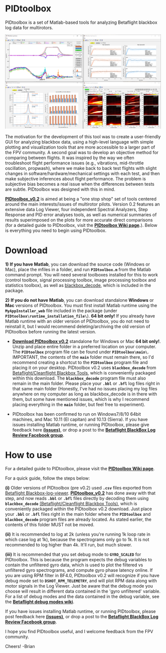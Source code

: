 
# PIDtoolbox

PIDtoolbox is a set of Matlab-based tools for analyzing Betaflight blackbox log data for multirotors.

![](images/PIDtoolbox_v0.2.png)

The motivation for the development of this tool was to create a user-friendly GUI for analyzing blackbox data, using a high-level language with simple plotting and visualization tools that are more accessible to a larger part of the FPV community. A second goal was to develop an objective method for comparing between flights. It was inspired by the way we often troubleshoot flight performance issues (e.g., vibrations, mid-throttle oscillation, propwash), where we make back to back test flights with slight changes in software/hardware/mechanical settings with each test, and then make subjective inferences about flight performance. The problem is subjective bias becomes a real issue when the differences between tests are subtle. PIDtoolbox was designed with this in mind.

**<a href="https://github.com/bw1129/PIDtoolbox/releases/tag/v0.2" target="blank">PIDtoolbox_v0.2</a>** is aimed at being a "one stop shop" set of tools centered around the main interests/issues of multirotor pilots. Version 0.2 features an extensive data Log Viewer, four independent Spectral Analyzers, Step Response and PID error analyses tools, as well as numerical summaries of results superimposed on the plots for more accurate direct comparisons (for a detailed guide to PIDtoolbox, visit the **<a href="https://github.com/bw1129/PIDtoolbox/wiki/PIDtoolbox-user-guide" target="blank">PIDtoolbox Wiki page</a>.**). Below is everything you need to begin using PIDtoolbox.

# Download

**1)** **If you have Matlab**, you can download the source code (Windows or Mac), place the mfiles in a folder, and run **`PIDtoolbox.m`** from the Matlab command prompt. You will need several toolboxes installed for this to work (control toolbox, signal processing toolbox, image processing toolbox and statistics toolbox), as well as <a href="https://github.com/betaflight/blackbox-tools" target="blank">blackbox_decode</a>, which is included in the package.

**2)** **If you do not have Matlab**, you can download standalone **Windows** or **Mac** versions of PIDtoolbox. You must first install Matlab runtime using the **`MyAppInstaller_web`** file included in the package (under **`PIDtoolbox\runtime_installation_file\`**). **64 bit only!** If you already have Matlab runtime with an older version of PIDtoolbox, you do not need to reinstall it, but I would recommend deleting/archiving the old version of PIDtoolbox before running the latest version.

* **<a href="https://github.com/bw1129/PIDtoolbox/releases/tag/v0.2" target="blank">Download PIDtoolbox v0.2</a>** standalone for Windows or Mac **64 bit only!**. Unzip and place entire folder in a preferred location on your computer. The **`PIDtoolbox`** program file can be found under **`PIDtoolbox\main\`**. IMPORTANT, the contents of the **`main`** folder must remain there, so I'd recommend creating a shortcut to the **`PIDtoolbox`** program file and placing it on your desktop. PIDtoolbox v0.2 uses **`blackbox_decode`** from <a href="https://github.com/betaflight/blackbox-tools" target="blank">Betaflight/Cleanflight Blackbox Tools</a>, which is conveniently packaged within this download. The **`blackbox_decode`** program file must also remain in the main folder. Please place your **`.bbl`** or **`.bfl`** log files right in that same main folder (Honestly, I've had no issues placing my log files anywhere on my computer as long as blackbox_decode is in there with them, but some have mentioned issues, which is why I recommend placing everything in the **`main`** folder, but feel free to experiment).

* PIDtoolbox has been confirmed to run on Windows7/8/10 64bit machines, and Mac 10.11 (El capitan) and 10.13 (Sierra). If you have issues installing Matlab runtime, or running PIDtoolbox, please give feedback here **<a href="https://github.com/bw1129/PIDtoolbox/issues" target="blank">(issues)</a>**, or drop a post to the **<a href="https://www.facebook.com/groups/291745494678694/?ref=bookmarks" target="blank">Betaflight BlackBox Log Review Facebook group</a>**.

# How to use

For a detailed guide to PIDtoolbox, please visit the **<a href="https://github.com/bw1129/PIDtoolbox/wiki/PIDtoolbox-user-guide" target="blank">PIDtoolbox Wiki page</a>**.

For a quick guide, follow the steps below:

**(i)** Older versions of PIDtoolbox (pre v0.2) used **`.csv`** files exported from <a href="https://www.github.com/betaflight/blackbox-log-viewer/releases" target="blank">Betaflight Blackbox-log-viewer</a>. **<a href="https://github.com/bw1129/PIDtoolbox/releases/tag/v0.2" target="blank">PIDtoolbox_v0.2</a>** has done away with that step, and now reads **`.bbl`** or **`.bfl`** files directly by decoding them using **`blackbox_decode`** <a href="https://github.com/betaflight/blackbox-tools" target="blank">(Betaflight/Cleanflight Blackbox Tools)</a>, which is conveniently packaged within the PIDtoolbox v0.2 download. Just place your **`.bbl`** or **`.bfl`** files right in the main folder where the **`PIDtoolbox`** and **`blackbox_decode`** program files are already located. As stated earlier, the contents of this folder MUST not be moved.

**(ii)** It is recommended to log at 2k (unless you're running 1k loop rate in which case log at 1k), because the spectrograms only go to 1k. It is not recommended to log higher than 4k. It'll run, but much slower.

**(iii)** It is recommended that you set debug mode to **`GYRO_SCALED`** for PIDtoolbox. This is because the program expects the debug variables to contain the unfiltered gyro data, which is used to plot the filtered vs unfiltered gyro spectrograms, and compute gyro phase latency online. If you are using RPM filter in BF4.0, PIDtoolbox v0.2 will recognize if you have debug mode set to **`DSHOT_RPM_TELEMETRY`**, and will plot RPM data along with motor signals in the Log Viewer. Just be aware that the debug mode you choose will result in different data contained in the 'gyro unfiltered' variable. For a list of debug modes and the data contained in the debug variable, see the **<a href="https://github.com/betaflight/betaflight/wiki/Debug-Modes" target="blank">Betaflight debug modes wiki</a>**.

If you have issues installing Matlab runtime, or running PIDtoolbox, please post feedback here
**<a href="https://github.com/bw1129/PIDtoolbox/issues" target="blank">(issues)</a>**,
or drop a post to the **<a href="https://www.facebook.com/groups/291745494678694/?ref=bookmarks" target="blank">Betaflight BlackBox Log Review Facebook group</a>**.

 I hope you find PIDtoolbox useful, and I welcome feedback from the FPV community.

Cheers! -Brian
